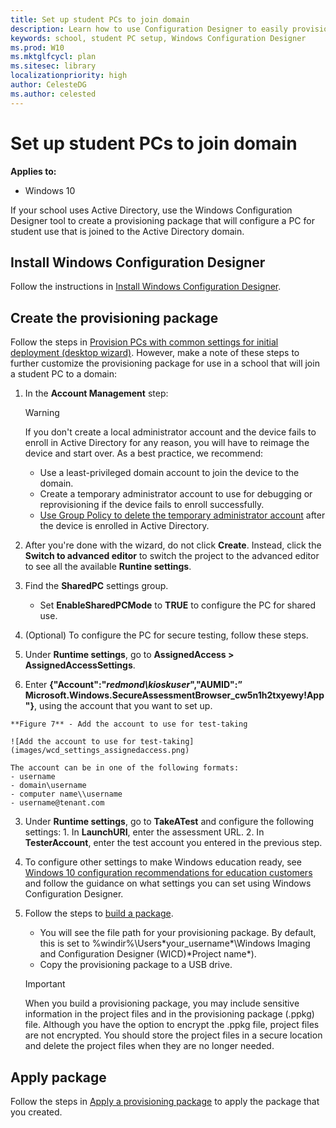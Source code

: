 ```yaml
---
title: Set up student PCs to join domain
description: Learn how to use Configuration Designer to easily provision student devices to join Active Directory.
keywords: school, student PC setup, Windows Configuration Designer
ms.prod: W10
ms.mktglfcycl: plan
ms.sitesec: library
localizationpriority: high
author: CelesteDG
ms.author: celested
---
```


# Set up student PCs to join domain
**Applies to:**

-   Windows 10  

If your school uses Active Directory, use the Windows Configuration Designer tool to create a provisioning package that will configure a PC for student use that is joined to the Active Directory domain. 

## Install Windows Configuration Designer
Follow the instructions in [Install Windows Configuration Designer](https://technet.microsoft.com/itpro/windows/configure/provisioning-install-icd).

## Create the provisioning package
Follow the steps in [Provision PCs with common settings for initial deployment (desktop wizard)](https://technet.microsoft.com/en-us/itpro/windows/configure/provision-pcs-for-initial-deployment). However, make a note of these steps to further customize the provisioning package for use in a school that will join a student PC to a domain:

1. In the **Account Management** step:

    > [!WARNING]  
    > If you don't create a local administrator account and the device fails to enroll in Active Directory for any reason, you will have to reimage the device and start over. As a best practice, we recommend:
    >   - Use a least-privileged domain account to join the device to the domain.
    >   - Create a temporary administrator account to use for debugging or reprovisioning if the device fails to enroll successfully.
    >   - [Use Group Policy to delete the temporary administrator account](https://blogs.technet.microsoft.com/canitpro/2014/12/10/group-policy-creating-a-standard-local-admin-account/) after the device is enrolled in Active Directory.

2. After you're done with the wizard, do not click **Create**. Instead, click the **Switch to advanced editor** to switch the project to the advanced editor to see all the available **Runtine settings**.
3. Find the **SharedPC** settings group.
    - Set **EnableSharedPCMode** to **TRUE** to configure the PC for shared use.
4. (Optional) To configure the PC for secure testing, follow these steps.
  1. Under **Runtime settings**, go to **AssignedAccess > AssignedAccessSettings**.
  2. Enter **{"Account":"*redmond\\kioskuser*","AUMID":” Microsoft.Windows.SecureAssessmentBrowser_cw5n1h2txyewy!App "}**, using the account that you want to set up.

    **Figure 7** - Add the account to use for test-taking

    ![Add the account to use for test-taking](images/wcd_settings_assignedaccess.png)

    The account can be in one of the following formats:
    - username
    - domain\username
    - computer name\\username
    - username@tenant.com

  3. Under **Runtime settings**, go to **TakeATest** and configure the following settings:
    1. In **LaunchURI**, enter the assessment URL.
    2. In **TesterAccount**, enter the test account you entered in the previous step.

5. To configure other settings to make Windows education ready, see [Windows 10 configuration recommendations for education customers](configure-windows-for-education.md) and follow the guidance on what settings you can set using Windows Configuration Designer.

6. Follow the steps to [build a package](https://technet.microsoft.com/en-us/itpro/windows/configure/provisioning-create-package#build-package). 
    - You will see the file path for your provisioning package. By default, this is set to %windir%\Users\*your_username*\Windows Imaging and Configuration Designer (WICD)\*Project name*). 
    - Copy the provisioning package to a USB drive.

    > [!IMPORTANT]
    > When you build a provisioning package, you may include sensitive information in the project files and in the provisioning package (.ppkg) file. Although you have the option to encrypt the .ppkg file, project files are not encrypted. You should store the project files in a secure location and delete the project files when they are no longer needed.


## Apply package
Follow the steps in [Apply a provisioning package](https://technet.microsoft.com/en-us/itpro/windows/configure/provisioning-apply-package) to apply the package that you created.



    


